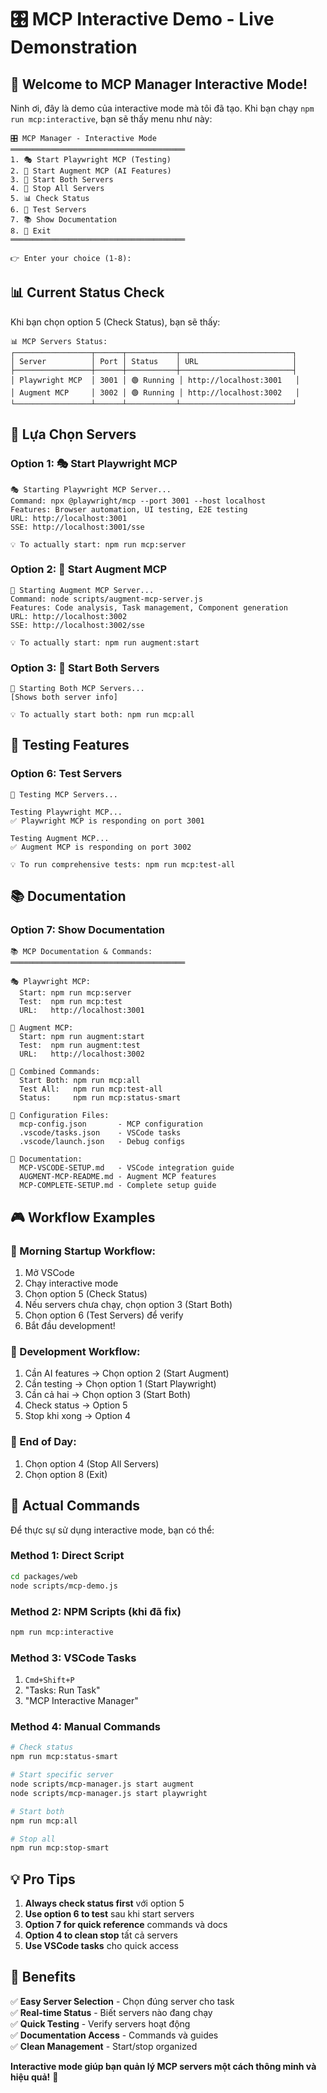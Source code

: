 # 🎛️ MCP Interactive Demo - Live Demonstration

## 🎉 Welcome to MCP Manager Interactive Mode!

Ninh ơi, đây là demo của interactive mode mà tôi đã tạo. Khi bạn chạy `npm run mcp:interactive`, bạn sẽ thấy menu như này:

```
🎛️ MCP Manager - Interactive Mode
═══════════════════════════════════════
1. 🎭 Start Playwright MCP (Testing)
2. 🚀 Start Augment MCP (AI Features)
3. 🎯 Start Both Servers
4. 🛑 Stop All Servers
5. 📊 Check Status
6. 🧪 Test Servers
7. 📚 Show Documentation
8. 🚪 Exit
═══════════════════════════════════════

👉 Enter your choice (1-8): 
```

## 📊 Current Status Check

Khi bạn chọn option 5 (Check Status), bạn sẽ thấy:

```
📊 MCP Servers Status:
┌─────────────────┬──────┬───────────┬─────────────────────────┐
│ Server          │ Port │ Status    │ URL                     │
├─────────────────┼──────┼───────────┼─────────────────────────┤
│ Playwright MCP  │ 3001 │ 🟢 Running │ http://localhost:3001   │
│ Augment MCP     │ 3002 │ 🟢 Running │ http://localhost:3002   │
└─────────────────┴──────┴───────────┴─────────────────────────┘
```

## 🎯 Lựa Chọn Servers

### Option 1: 🎭 Start Playwright MCP
```
🎭 Starting Playwright MCP Server...
Command: npx @playwright/mcp --port 3001 --host localhost
Features: Browser automation, UI testing, E2E testing
URL: http://localhost:3001
SSE: http://localhost:3001/sse

💡 To actually start: npm run mcp:server
```

### Option 2: 🚀 Start Augment MCP
```
🚀 Starting Augment MCP Server...
Command: node scripts/augment-mcp-server.js
Features: Code analysis, Task management, Component generation
URL: http://localhost:3002
SSE: http://localhost:3002/sse

💡 To actually start: npm run augment:start
```

### Option 3: 🎯 Start Both Servers
```
🎯 Starting Both MCP Servers...
[Shows both server info]

💡 To actually start both: npm run mcp:all
```

## 🧪 Testing Features

### Option 6: Test Servers
```
🧪 Testing MCP Servers...

Testing Playwright MCP...
✅ Playwright MCP is responding on port 3001

Testing Augment MCP...
✅ Augment MCP is responding on port 3002

💡 To run comprehensive tests: npm run mcp:test-all
```

## 📚 Documentation

### Option 7: Show Documentation
```
📚 MCP Documentation & Commands:
═══════════════════════════════════════

🎭 Playwright MCP:
  Start: npm run mcp:server
  Test:  npm run mcp:test
  URL:   http://localhost:3001

🚀 Augment MCP:
  Start: npm run augment:start
  Test:  npm run augment:test
  URL:   http://localhost:3002

🎯 Combined Commands:
  Start Both: npm run mcp:all
  Test All:   npm run mcp:test-all
  Status:     npm run mcp:status-smart

📁 Configuration Files:
  mcp-config.json       - MCP configuration
  .vscode/tasks.json    - VSCode tasks
  .vscode/launch.json   - Debug configs

📖 Documentation:
  MCP-VSCODE-SETUP.md   - VSCode integration guide
  AUGMENT-MCP-README.md - Augment MCP features
  MCP-COMPLETE-SETUP.md - Complete setup guide
```

## 🎮 Workflow Examples

### 🌅 Morning Startup Workflow:
1. Mở VSCode
2. Chạy interactive mode
3. Chọn option 5 (Check Status)
4. Nếu servers chưa chạy, chọn option 3 (Start Both)
5. Chọn option 6 (Test Servers) để verify
6. Bắt đầu development!

### 🔄 Development Workflow:
1. Cần AI features → Chọn option 2 (Start Augment)
2. Cần testing → Chọn option 1 (Start Playwright)  
3. Cần cả hai → Chọn option 3 (Start Both)
4. Check status → Option 5
5. Stop khi xong → Option 4

### 🌙 End of Day:
1. Chọn option 4 (Stop All Servers)
2. Chọn option 8 (Exit)

## 🎯 Actual Commands

Để thực sự sử dụng interactive mode, bạn có thể:

### Method 1: Direct Script
```bash
cd packages/web
node scripts/mcp-demo.js
```

### Method 2: NPM Scripts (khi đã fix)
```bash
npm run mcp:interactive
```

### Method 3: VSCode Tasks
1. `Cmd+Shift+P`
2. "Tasks: Run Task"
3. "MCP Interactive Manager"

### Method 4: Manual Commands
```bash
# Check status
npm run mcp:status-smart

# Start specific server
node scripts/mcp-manager.js start augment
node scripts/mcp-manager.js start playwright

# Start both
npm run mcp:all

# Stop all
npm run mcp:stop-smart
```

## 💡 Pro Tips

1. **Always check status first** với option 5
2. **Use option 6 to test** sau khi start servers
3. **Option 7 for quick reference** commands và docs
4. **Option 4 to clean stop** tất cả servers
5. **Use VSCode tasks** cho quick access

## 🎉 Benefits

✅ **Easy Server Selection** - Chọn đúng server cho task  
✅ **Real-time Status** - Biết servers nào đang chạy  
✅ **Quick Testing** - Verify servers hoạt động  
✅ **Documentation Access** - Commands và guides  
✅ **Clean Management** - Start/stop organized  

**Interactive mode giúp bạn quản lý MCP servers một cách thông minh và hiệu quả!** 🚀
